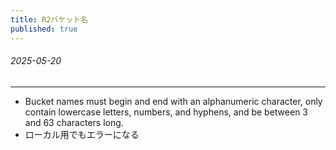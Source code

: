 ```yaml
---
title: R2バケット名
published: true
---
```


###### 2025-05-20

---

- Bucket names must begin and end with an alphanumeric character, only contain lowercase letters, numbers, and hyphens, and be between 3 and 63 characters long.
- ローカル用でもエラーになる

